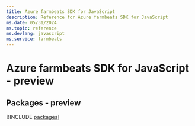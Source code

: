```yaml
---
title: Azure farmbeats SDK for JavaScript
description: Reference for Azure farmbeats SDK for JavaScript
ms.date: 05/31/2024
ms.topic: reference
ms.devlang: javascript
ms.service: farmbeats
---
```

# Azure farmbeats SDK for JavaScript - preview
## Packages - preview
[!INCLUDE [packages](farmbeats-index.md)]
